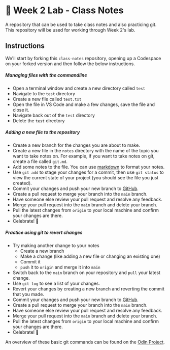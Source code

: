 # 📝 Week 2 Lab - Class Notes

A repository that can be used to take class notes and also practicing git. This repository will be used for working through Week 2's lab.

## Instructions

We'll start by forking this `class-notes` repository, opening up a Codespace on your forked version and then follow the below instructions.

##### Managing files with the commandline
* Open a terminal window and create a new directory called `test`
* Navigate to the `test` directory
* Create a new file called `test.txt`
* Open the file in VS Code and make a few changes, save the file and close it.
* Navigate back out of the `test` directory
* Delete the `test` directory

##### Adding a new file to the repository
* Create a new branch for the changes you are about to make.
* Create a new file in the `notes` directory with the name of the topic you want to take notes on. For example, if you want to take notes on git, create a file called `git.md`.
* Add some notes to the file. You can use [markdown](https://www.markdownguide.org/) to format your notes.
* Use `git add` to stage your changes for a commit, then use `git status` to view the current state of your project (you should see the file you just created).
* Commit your changes and push your new branch to [GitHub](https://github.com).
* Create a pull request to merge your branch into the `main` branch.
* Have someone else review your pull request and resolve any feedback.
* Merge your pull request into the `main` branch and delete your branch.
* Pull the latest changes from `origin` to your local machine and confirm your changes are there.
* Celebrate! 🎉

##### Practice using git to revert changes
* Try making another change to your notes
  * Create a new branch
  * Make a change (like adding a new file or changing an existing one)
  * Commit it
  * `push` it to `origin` and merge it into `main`
* Switch back to the `main` branch on your repository and `pull` your latest change.
* Use `git log` to see a list of your changes.
* Revert your changes by creating a new branch and reverting the commit that you made.
* Commit your changes and push your new branch to [GitHub](https://github.com).
* Create a pull request to merge your branch into the `main` branch.
* Have someone else review your pull request and resolve any feedback.
* Merge your pull request into the `main` branch and delete your branch.
* Pull the latest changes from `origin` to your local machine and confirm your changes are there.
* Celebrate! 🎉

An overview of these basic git commands can be found on the [Odin Project](https://www.theodinproject.com/lessons/foundations-git-basics).

